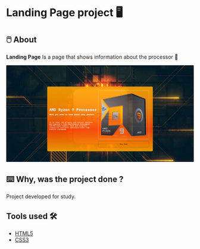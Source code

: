 <h1 aling="center">
  Landing Page project 🖥️
</h1>

## 🖱️ About

**Landing Page** Is a page that shows information about the processor 💾

<img src="./images/readme.png">

## ⌨️ Why, was the project done ? 

Project developed for study.

## Tools used 🛠️

- [HTML5](https://developer.mozilla.org/pt-BR/docs/Web/HTML/Element)
- [CSS3](https://developer.mozilla.org/pt-BR/docs/Web/CSS)
